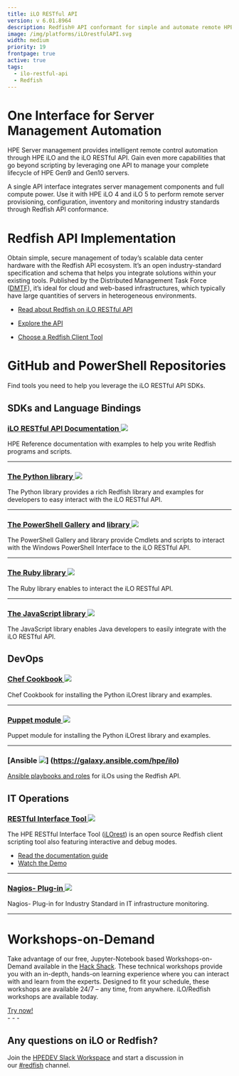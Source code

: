 ```yaml
---
title: iLO RESTful API
version: v 6.01.8964
description: Redfish® API conformant for simple and automate remote HPE Server management.
image: /img/platforms/iLOrestfulAPI.svg
width: medium
priority: 19
frontpage: true
active: true
tags:
  - ilo-restful-api
  - Redfish
---
```

# One Interface for Server Management Automation

HPE Server management provides intelligent remote control automation through HPE iLO and the iLO RESTful API. Gain even more capabilities that go beyond scripting by leveraging one API to manage your complete lifecycle of HPE Gen9 and Gen10 servers.

A single API interface integrates server management components and full compute power. Use it with HPE iLO 4 and iLO 5 to perform remote server provisioning, configuration, inventory and monitoring industry standards through Redfish API conformance.

# Redfish API Implementation

Obtain simple, secure management of today’s scalable data center hardware with the Redfish API ecosystem. It’s an open industry-standard specification and schema that helps you integrate solutions within your existing tools. Published by the Distributed Management Task Force ([DMTF](http://www.dmtf.org/standards/redfish)), it’s ideal for cloud and web-based infrastructures, which typically have large quantities of servers in heterogeneous environments.

* [Read about Redfish on iLO RESTful API](https://h50146.www5.hpe.com/products/software/oe/linux/mainstream/support/whitepaper/pdfs/4AA6-1727ENW.pdf)

* [Explore the API](https://ilorestfulapiexplorer.ext.hpe.com/)

* [Choose a Redfish Client Tool](https://youtu.be/ur9UKRV_0S8)

# GitHub and PowerShell Repositories

Find tools you need to help you leverage the iLO RESTful API SDKs.

## SDKs and Language Bindings

### [iLO RESTful API Documentation ![](Github)](https://hewlettpackard.github.io/ilo-rest-api-docs/)

HPE Reference documentation with examples to help you write Redfish programs and scripts.

- - -

### [The Python library ![](Github)](https://github.com/HewlettPackard/python-ilorest-library)

The Python library provides a rich Redfish library and examples for developers to easy interact with the iLO RESTful API.

- - -

### [The PowerShell Gallery](https://www.powershellgallery.com/packages?q=hpe*cmdlets) and [library ![](Github)](https://github.com/HewlettPackard/PowerShell-ProLiant-SDK)

The PowerShell Gallery and library provide Cmdlets and scripts to interact with the Windows PowerShell Interface to the iLO RESTful API.

- - -

### [The Ruby library ![](Github)](https://github.com/HewlettPackard/ilo-sdk-ruby)

The Ruby library enables to interact the iLO RESTful API.

- - -

### [The JavaScript library ![](Github)](https://github.com/HewlettPackard/javascript-ilorest-library)

The JavaScript library enables Java developers to easily integrate with the iLO RESTful API.

## DevOps

### [Chef Cookbook ![](Github)](https://github.com/HewlettPackard/chef-ilorest-cookbook)

Chef Cookbook for installing the Python iLOrest library and examples.

- - -

### [Puppet module ![](Github)](https://github.com/HewlettPackard/puppet-ilorest-module)

Puppet module for installing the Python iLOrest library and examples.

- - -

### [Ansible ![](Github)] (https://galaxy.ansible.com/hpe/ilo)

[Ansible playbooks and roles](https://github.com/HewlettPackard/ilo-ansible-collection/) for iLOs using the Redfish API.

## IT Operations

### [RESTful Interface Tool ![](Github)](https://github.com/HewlettPackard/python-redfish-utility)

The HPE RESTful Interface Tool ([iLOrest](http://hpe.com/info/resttool)) is an open source Redfish client scripting tool also featuring interactive and debug modes.

* [Read the documentation guide](https://hewlettpackard.github.io/python-redfish-utility/)
* [Watch the Demo](https://www.youtube.com/watch?v=xfEN95pNNfY)

- - -

### [Nagios- Plug-in ![](Github)](https://github.com/HewlettPackard/nagios-hpeilo-restful-extension)

Nagios- Plug-in for Industry Standard in IT infrastructure monitoring.

- - -

# Workshops-on-Demand

Take advantage of our free, Jupyter-Notebook based Workshops-on-Demand available in the [Hack Shack](/hackshack). These technical workshops provide you with an in-depth, hands-on learning experience where you can interact with and learn from the experts. Designed to fit your schedule, these workshops are available 24/7 – any time, from anywhere. iLO/Redfish workshops are available today.

<link rel="stylesheet" href="https://www.w3schools.com/w3css/4/w3.css">
<div class="w3-container w3-center w3-margin-bottom">
  <a href="/hackshack/workshops"><button type="button" class="button">Try now!</button></a>
</div>
- - -

## Any questions on iLO or Redfish?

Join the [HPEDEV Slack Workspace](https://slack.hpedev.io/) and start a discussion in our [\#redfish](https://hpedev.slack.com/archives/C9RRCL9TJ) channel.